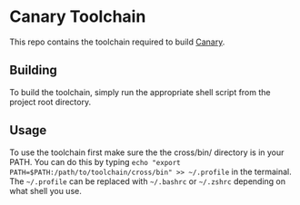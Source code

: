 # Canary Toolchain

This repo contains the toolchain required to build [Canary](https://github.com/NeoGenio/Canary).

## Building

To build the toolchain, simply run the appropriate shell script from the project root directory.

## Usage

To use the toolchain first make sure the the cross/bin/ directory is in your PATH. You can do this by typing `echo "export PATH=$PATH:/path/to/toolchain/cross/bin" >> ~/.profile` in the termainal. The `~/.profile` can be replaced with `~/.bashrc` or `~/.zshrc` depending on what shell you use.
